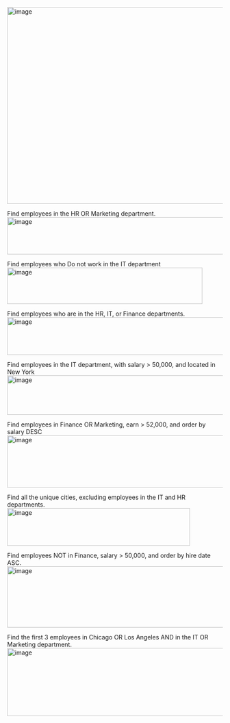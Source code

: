<img width="655" height="460" alt="image" src="https://github.com/user-attachments/assets/1ef8d90d-7a15-4a62-844b-c9ae31aafc62" />

 Find employees in the HR OR Marketing department.
  <img width="605" height="87" alt="image" src="https://github.com/user-attachments/assets/9d952bf5-891a-475d-8db3-d00b41b48ee6" />

  
 
 Find employees who Do not work in the IT department
 <img width="456" height="85" alt="image" src="https://github.com/user-attachments/assets/bf1bd077-a269-426e-bc20-be14c2f4742e" />

 
 

 Find employees who are in the HR, IT, or Finance departments.
 <img width="607" height="88" alt="image" src="https://github.com/user-attachments/assets/50be0d63-d78d-417a-b2c9-83a64b430da7" />

 
 
                                      
 Find employees in the IT department, with salary > 50,000, and located in New York
 <img width="751" height="92" alt="image" src="https://github.com/user-attachments/assets/c988ba07-41d0-4e94-9995-d43701247e03" />

 
 
                                        
Find employees in Finance OR Marketing, earn > 52,000, and order by salary DESC
<img width="927" height="122" alt="image" src="https://github.com/user-attachments/assets/baf77ea2-859d-41eb-86df-c5bec6e6c909" />



                                       
                                        
 Find all the unique cities, excluding employees in the IT and HR departments.
 <img width="427" height="88" alt="image" src="https://github.com/user-attachments/assets/658b2d50-cd9d-408e-b8d5-9d22c85cd7a4" />
                                    
 Find employees NOT in Finance, salary > 50,000, and order by hire date ASC.
 <img width="691" height="143" alt="image" src="https://github.com/user-attachments/assets/7e482100-f1d9-4fe1-85c8-4040555f83eb" />
                                         
 Find the first 3 employees in Chicago OR Los Angeles AND in the IT OR Marketing department.
 <img width="1083" height="159" alt="image" src="https://github.com/user-attachments/assets/e4c4f50a-89b7-424e-9bf7-801ce4b35933" />
                                         






 
